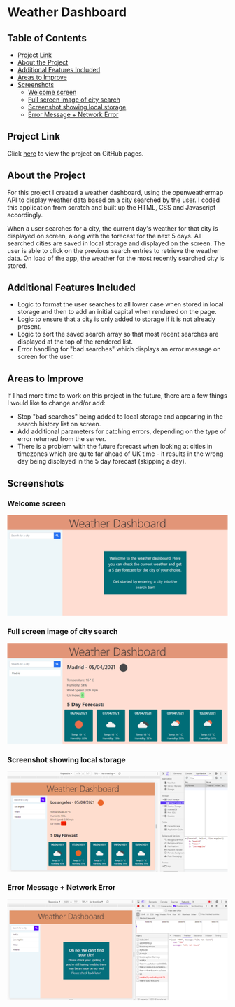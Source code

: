 <h1>Weather Dashboard</h1>

<h2> Table of Contents </h2>

- [Project Link](#project-link)
- [About the Project](#about-the-project)
- [Additional Features Included](#additional-features-included)
- [Areas to Improve](#areas-to-improve)
- [Screenshots](#screenshots)
  - [Welcome screen](#welcome-screen)
  - [Full screen image of city search](#full-screen-image-of-city-search)
  - [Screenshot showing local storage](#screenshot-showing-local-storage)
  - [Error Message + Network Error](#error-message--network-error)

## Project Link

Click [here](https://natasha-mann.github.io/weather-dashboard/) to view the project on GitHub pages.

## About the Project

For this project I created a weather dashboard, using the openweathermap API to display weather data based on a city searched by the user. I coded this application from scratch and built up the HTML, CSS and Javascript accordingly.

When a user searches for a city, the current day's weather for that city is displayed on screen, along with the forecast for the next 5 days. All searched cities are saved in local storage and displayed on the screen. The user is able to click on the previous search entries to retrieve the weather data. On load of the app, the weather for the most recently searched city is stored.

## Additional Features Included

- Logic to format the user searches to all lower case when stored in local storage and then to add an initial capital when rendered on the page.
- Logic to ensure that a city is only added to storage if it is not already present.
- Logic to sort the saved search array so that most recent searches are displayed at the top of the rendered list.
- Error handling for "bad searches" which displays an error message on screen for the user.

## Areas to Improve

If I had more time to work on this project in the future, there are a few things I would like to change and/or add:

- Stop "bad searches" being added to local storage and appearing in the search history list on screen.
- Add additional parameters for catching errors, depending on the type of error returned from the server.
- There is a problem with the future forecast when looking at cities in timezones which are quite far ahead of UK time - it results in the wrong day being displayed in the 5 day forecast (skipping a day).

## Screenshots

### Welcome screen

![image](./assets/images/screenshot1.png)

### Full screen image of city search

![image](./assets/images/screenshot2.png)

### Screenshot showing local storage

![image](./assets/images/screenshot3.png)

### Error Message + Network Error

![image](./assets/images/screenshot4.PNG)
